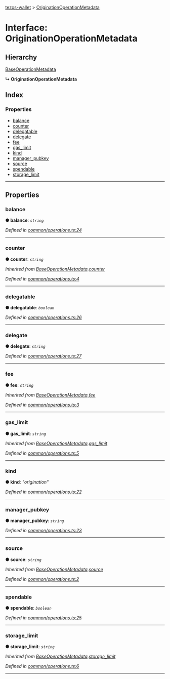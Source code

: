 [tezos-wallet](../README.md) > [OriginationOperationMetadata](../interfaces/originationoperationmetadata.md)

# Interface: OriginationOperationMetadata

## Hierarchy

 [BaseOperationMetadata](baseoperationmetadata.md)

**↳ OriginationOperationMetadata**

## Index

### Properties

* [balance](originationoperationmetadata.md#balance)
* [counter](originationoperationmetadata.md#counter)
* [delegatable](originationoperationmetadata.md#delegatable)
* [delegate](originationoperationmetadata.md#delegate)
* [fee](originationoperationmetadata.md#fee)
* [gas_limit](originationoperationmetadata.md#gas_limit)
* [kind](originationoperationmetadata.md#kind)
* [manager_pubkey](originationoperationmetadata.md#manager_pubkey)
* [source](originationoperationmetadata.md#source)
* [spendable](originationoperationmetadata.md#spendable)
* [storage_limit](originationoperationmetadata.md#storage_limit)

---

## Properties

<a id="balance"></a>

###  balance

**● balance**: *`string`*

*Defined in [common/operations.ts:24](https://github.com/simplestaking/tezos-wallet/blob/ab7aece/src/common/operations.ts#L24)*

___
<a id="counter"></a>

###  counter

**● counter**: *`string`*

*Inherited from [BaseOperationMetadata](baseoperationmetadata.md).[counter](baseoperationmetadata.md#counter)*

*Defined in [common/operations.ts:4](https://github.com/simplestaking/tezos-wallet/blob/ab7aece/src/common/operations.ts#L4)*

___
<a id="delegatable"></a>

###  delegatable

**● delegatable**: *`boolean`*

*Defined in [common/operations.ts:26](https://github.com/simplestaking/tezos-wallet/blob/ab7aece/src/common/operations.ts#L26)*

___
<a id="delegate"></a>

###  delegate

**● delegate**: *`string`*

*Defined in [common/operations.ts:27](https://github.com/simplestaking/tezos-wallet/blob/ab7aece/src/common/operations.ts#L27)*

___
<a id="fee"></a>

###  fee

**● fee**: *`string`*

*Inherited from [BaseOperationMetadata](baseoperationmetadata.md).[fee](baseoperationmetadata.md#fee)*

*Defined in [common/operations.ts:3](https://github.com/simplestaking/tezos-wallet/blob/ab7aece/src/common/operations.ts#L3)*

___
<a id="gas_limit"></a>

###  gas_limit

**● gas_limit**: *`string`*

*Inherited from [BaseOperationMetadata](baseoperationmetadata.md).[gas_limit](baseoperationmetadata.md#gas_limit)*

*Defined in [common/operations.ts:5](https://github.com/simplestaking/tezos-wallet/blob/ab7aece/src/common/operations.ts#L5)*

___
<a id="kind"></a>

###  kind

**● kind**: *"origination"*

*Defined in [common/operations.ts:22](https://github.com/simplestaking/tezos-wallet/blob/ab7aece/src/common/operations.ts#L22)*

___
<a id="manager_pubkey"></a>

###  manager_pubkey

**● manager_pubkey**: *`string`*

*Defined in [common/operations.ts:23](https://github.com/simplestaking/tezos-wallet/blob/ab7aece/src/common/operations.ts#L23)*

___
<a id="source"></a>

###  source

**● source**: *`string`*

*Inherited from [BaseOperationMetadata](baseoperationmetadata.md).[source](baseoperationmetadata.md#source)*

*Defined in [common/operations.ts:2](https://github.com/simplestaking/tezos-wallet/blob/ab7aece/src/common/operations.ts#L2)*

___
<a id="spendable"></a>

###  spendable

**● spendable**: *`boolean`*

*Defined in [common/operations.ts:25](https://github.com/simplestaking/tezos-wallet/blob/ab7aece/src/common/operations.ts#L25)*

___
<a id="storage_limit"></a>

###  storage_limit

**● storage_limit**: *`string`*

*Inherited from [BaseOperationMetadata](baseoperationmetadata.md).[storage_limit](baseoperationmetadata.md#storage_limit)*

*Defined in [common/operations.ts:6](https://github.com/simplestaking/tezos-wallet/blob/ab7aece/src/common/operations.ts#L6)*

___

